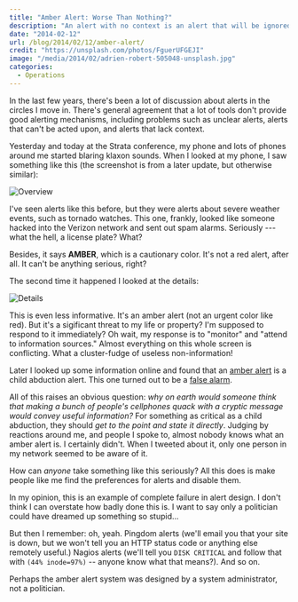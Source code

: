 ```yaml
---
title: "Amber Alert: Worse Than Nothing?"
description: "An alert with no context is an alert that will be ignored."
date: "2014-02-12"
url: /blog/2014/02/12/amber-alert/
credit: "https://unsplash.com/photos/FguerUFGEJI"
image: "/media/2014/02/adrien-robert-505048-unsplash.jpg"
categories:
  - Operations
---
```

In the last few years, there's been a lot of discussion about alerts in the
circles I move in. There's general agreement that a lot of tools don't provide
good alerting mechanisms, including problems such as unclear alerts, alerts that
can't be acted upon, and alerts that lack context.

<!--more-->

Yesterday and today at the Strata conference, my phone and lots of
phones around me started blaring klaxon sounds. When I looked at my phone, I saw
something like this (the screenshot is from a later update, but otherwise
similar):

![Overview](/media/2014/02/amber-alert-overview.png)

I've seen alerts like this before, but they were alerts about severe weather
events, such as tornado watches. This one, frankly, looked like someone hacked
into the Verizon network and sent out spam alarms. Seriously --- what the hell,
a license plate? What?

Besides, it says **AMBER**, which is a cautionary color. It's not a red alert,
after all. It can't be anything serious, right?

The second time it happened I looked at the details:

![Details](/media/2014/02/amber-alert-detail.png)

This is even less informative. It's an amber alert (not an urgent color like
red). But it's a sigificant threat to my life or property? I'm supposed to
respond to it immediately? Oh wait, my response is to "monitor" and "attend to
information sources." Almost everything on this whole screen is conflicting.
What a cluster-fudge of useless non-information!

Later I looked up some information online and found that an [amber alert](http://en.wikipedia.org/wiki/AMBER_Alert) is a
child abduction alert. This one turned out to be a [false alarm](http://www.sfgate.com/crime/article/Person-of-interest-in-Amber-Alert-case-5228726.php).

All of this raises an obvious question: *why on earth would someone think that
making a bunch of people's cellphones quack with a cryptic message would convey
useful information?* For something as critical as a child abduction, they should
*get to the point and state it directly*. Judging by reactions around me, and
people I spoke to, almost nobody knows what an amber alert is. I certainly
didn't. When I tweeted about it, only one person in my network seemed to be
aware of it.

How can *anyone* take something like this seriously? All this does is make
people like me find the preferences for alerts and disable them.

In my opinion, this is an example of complete failure in alert design. I don't
think I can overstate how badly done this is. I want to say only a politician
could have dreamed up something so stupid...

But then I remember: oh, yeah. Pingdom alerts (we'll email you that your site is
down, but we won't tell you an HTTP status code or anything else remotely
useful.) Nagios alerts (we'll tell you `DISK CRITICAL` and follow that with
`(44% inode=97%)` -- anyone know what that means?). And so on.

Perhaps the amber alert system was designed by a system administrator, not a
politician.


